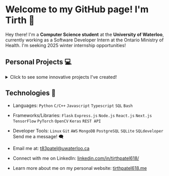 # Welcome to my GitHub page! I'm Tirth 👋

Hey there! I'm a **Computer Science student** at the **University of Waterloo**, currently working as a Software Developer Intern at the Ontario Ministry of Health. I'm seeking 2025 winter internship opportunities!

## Personal Projects 💻
<details>
<summary>Click to see some innovative projects I've created! </summary>
  <br/>
  <p>
    <a href="https://github.com/tirthpatel618/ForexTrading">
      <img align="center" src="https://github-readme-stats.vercel.app/api/pin/?username=tirthpatel618&repo=ForexTrading&theme=github_dark"/>
    </a>
    <a href="https://github.com/tirthpatel618/ESPN-Fantasy-Automation-Bot">
      <img align="center" src="https://github-readme-stats.vercel.app/api/pin/?username=tirthpatel618&repo=ESPN-Fantasy-Automation-Bot&theme=github_dark"/>
    </a>   
    <a href="https://github.com/tirthpatel618/">
      <img align="center" src="https://github-readme-stats.vercel.app/api/pin/?username=tirthpatel618&repo=ESPN-Fantasy-Automation-Bot&theme=github_dark"/>
    </a> 
  </p>
</details>

## Technologies 🔧
* Languages: `Python` `C/C++` `Javascript` `Typescript`  `SQL`  `Bash`  
* Frameworks/Libraries: `Flask` `Express.js` `Node.js` `React.js` `Next.js` `TensorFlow` `PyTorch` `OpenCV` `Keras` `REST API`
* Developer Tools: `Linux` `Git` `AWS`  `MongoDB` `PostgreSQL` `SQLite` `SQLdeveloper` 
Send me a message! 🗨️

* Email me at: t83patel@uwaterloo.ca
* Connect with me on LinkedIn: [linkedin.com/in/tirthpatel618/](https://www.linkedin.com/in/tirthpatel618/)
* Learn more about me on my personal website: [tirthpatel618.me](https://tirthpatel618.vercel.app)

